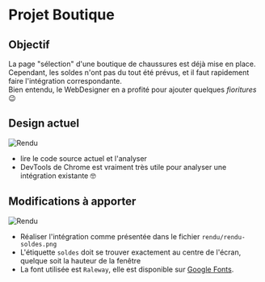 # Projet Boutique

## Objectif

La page "sélection" d'une boutique de chaussures est déjà mise en place.  
Cependant, les soldes n'ont pas du tout été prévus, et il faut rapidement faire l'intégration correspondante.  
Bien entendu, le WebDesigner en a profité pour ajouter quelques _fioritures_ :wink:

## Design actuel

![Rendu](rendu/rendu-selection.png)

- lire le code source actuel et l'analyser
- DevTools de Chrome est vraiment très utile pour analyser une intégration existante :nerd_face:

## Modifications à apporter

![Rendu](rendu/rendu-soldes.png)

- Réaliser l'intégration comme présentée dans le fichier `rendu/rendu-soldes.png`
- L'étiquette `soldes` doit se trouver exactement au centre de l'écran, quelque soit la hauteur de la fenêtre
- La font utilisée est `Raleway`, elle est disponible sur [Google Fonts](https://fonts.google.com/).
